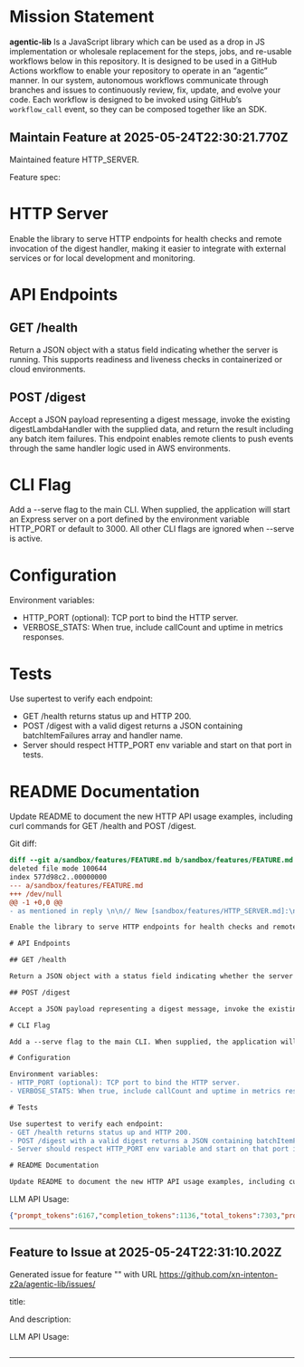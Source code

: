 # Mission Statement

**agentic‑lib** Is a JavaScript library which can be used as a drop in JS implementation or wholesale replacement for 
the steps, jobs, and re-usable workflows below in this repository. It is designed to be used in a GitHub Actions 
workflow to enable your repository to operate in an “agentic” manner. In our system, autonomous workflows communicate
through branches and issues to continuously review, fix, update, and evolve your code. Each workflow is designed to be
invoked using GitHub’s `workflow_call` event, so they can be composed together like an SDK.
## Maintain Feature at 2025-05-24T22:30:21.770Z

Maintained feature HTTP_SERVER.

Feature spec:

# HTTP Server

Enable the library to serve HTTP endpoints for health checks and remote invocation of the digest handler, making it easier to integrate with external services or for local development and monitoring.

# API Endpoints

## GET /health

Return a JSON object with a status field indicating whether the server is running. This supports readiness and liveness checks in containerized or cloud environments.

## POST /digest

Accept a JSON payload representing a digest message, invoke the existing digestLambdaHandler with the supplied data, and return the result including any batch item failures. This endpoint enables remote clients to push events through the same handler logic used in AWS environments.

# CLI Flag

Add a --serve flag to the main CLI. When supplied, the application will start an Express server on a port defined by the environment variable HTTP_PORT or default to 3000. All other CLI flags are ignored when --serve is active.

# Configuration

Environment variables:
- HTTP_PORT (optional): TCP port to bind the HTTP server.
- VERBOSE_STATS: When true, include callCount and uptime in metrics responses.

# Tests

Use supertest to verify each endpoint:
- GET /health returns status up and HTTP 200.
- POST /digest with a valid digest returns a JSON containing batchItemFailures array and handler name.
- Server should respect HTTP_PORT env variable and start on that port in tests.

# README Documentation

Update README to document the new HTTP API usage examples, including curl commands for GET /health and POST /digest.


Git diff:

```diff
diff --git a/sandbox/features/FEATURE.md b/sandbox/features/FEATURE.md
deleted file mode 100644
index 577d98c2..00000000
--- a/sandbox/features/FEATURE.md
+++ /dev/null
@@ -1 +0,0 @@
- as mentioned in reply \n\n// New [sandbox/features/HTTP_SERVER.md]:\n# HTTP Server

Enable the library to serve HTTP endpoints for health checks and remote invocation of the digest handler, making it easier to integrate with external services or for local development and monitoring.

# API Endpoints

## GET /health

Return a JSON object with a status field indicating whether the server is running. This supports readiness and liveness checks in containerized or cloud environments.

## POST /digest

Accept a JSON payload representing a digest message, invoke the existing digestLambdaHandler with the supplied data, and return the result including any batch item failures. This endpoint enables remote clients to push events through the same handler logic used in AWS environments.

# CLI Flag

Add a --serve flag to the main CLI. When supplied, the application will start an Express server on a port defined by the environment variable HTTP_PORT or default to 3000. All other CLI flags are ignored when --serve is active.

# Configuration

Environment variables:
- HTTP_PORT (optional): TCP port to bind the HTTP server.
- VERBOSE_STATS: When true, include callCount and uptime in metrics responses.

# Tests

Use supertest to verify each endpoint:
- GET /health returns status up and HTTP 200.
- POST /digest with a valid digest returns a JSON containing batchItemFailures array and handler name.
- Server should respect HTTP_PORT env variable and start on that port in tests.

# README Documentation

Update README to document the new HTTP API usage examples, including curl commands for GET /health and POST /digest.
```

LLM API Usage:

```json
{"prompt_tokens":6167,"completion_tokens":1136,"total_tokens":7303,"prompt_tokens_details":{"cached_tokens":0,"audio_tokens":0},"completion_tokens_details":{"reasoning_tokens":768,"audio_tokens":0,"accepted_prediction_tokens":0,"rejected_prediction_tokens":0}}
```
---

## Feature to Issue at 2025-05-24T22:31:10.202Z

Generated issue  for feature "" with URL https://github.com/xn-intenton-z2a/agentic-lib/issues/

title:



And description:



LLM API Usage:

```json

```
---

